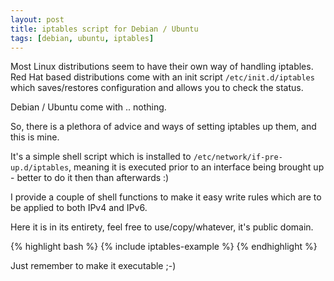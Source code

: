 ```yaml
---
layout: post
title: iptables script for Debian / Ubuntu
tags: [debian, ubuntu, iptables]
---
```


Most Linux distributions seem to have their own way of handling iptables.  Red
Hat based distributions come with an init script `/etc/init.d/iptables` which
saves/restores configuration and allows you to check the status.

Debian / Ubuntu come with .. nothing.

So, there is a plethora of advice and ways of setting iptables up them, and
this is mine.

It's a simple shell script which is installed to
`/etc/network/if-pre-up.d/iptables`, meaning it is executed prior to an
interface being brought up - better to do it then than afterwards :)

I provide a couple of shell functions to make it easy write rules which are to
be applied to both IPv4 and IPv6.

Here it is in its entirety, feel free to use/copy/whatever, it's public domain.

{% highlight bash %}
{% include iptables-example %}
{% endhighlight %}

Just remember to make it executable ;-)
